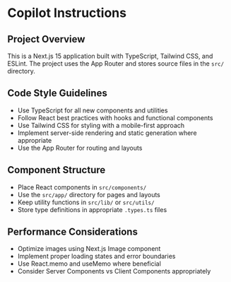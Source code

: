 # Copilot Instructions

<!-- Use this file to provide workspace-specific custom instructions to Copilot. For more details, visit https://code.visualstudio.com/docs/copilot/copilot-customization#_use-a-githubcopilotinstructionsmd-file -->

## Project Overview
This is a Next.js 15 application built with TypeScript, Tailwind CSS, and ESLint. The project uses the App Router and stores source files in the `src/` directory.

## Code Style Guidelines
- Use TypeScript for all new components and utilities
- Follow React best practices with hooks and functional components
- Use Tailwind CSS for styling with a mobile-first approach
- Implement server-side rendering and static generation where appropriate
- Use the App Router for routing and layouts

## Component Structure
- Place React components in `src/components/`
- Use the `src/app/` directory for pages and layouts
- Keep utility functions in `src/lib/` or `src/utils/`
- Store type definitions in appropriate `.types.ts` files

## Performance Considerations
- Optimize images using Next.js Image component
- Implement proper loading states and error boundaries
- Use React.memo and useMemo where beneficial
- Consider Server Components vs Client Components appropriately
